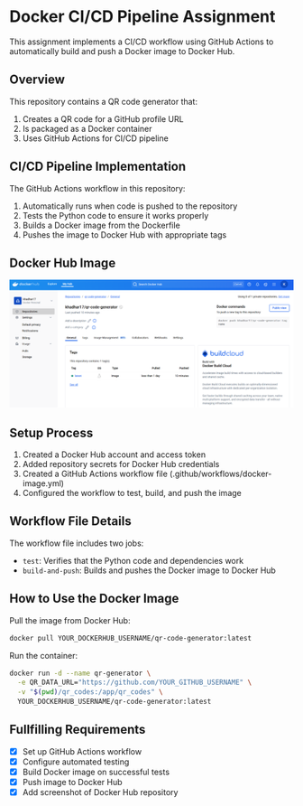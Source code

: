 # Docker CI/CD Pipeline Assignment

This assignment implements a CI/CD workflow using GitHub Actions to automatically build and push a Docker image to Docker Hub.

## Overview

This repository contains a QR code generator that:
1. Creates a QR code for a GitHub profile URL
2. Is packaged as a Docker container
3. Uses GitHub Actions for CI/CD pipeline

## CI/CD Pipeline Implementation

The GitHub Actions workflow in this repository:
1. Automatically runs when code is pushed to the repository
2. Tests the Python code to ensure it works properly 
3. Builds a Docker image from the Dockerfile
4. Pushes the image to Docker Hub with appropriate tags

## Docker Hub Image

![Docker Hub Screenshot](dockerhub_screenshot.png)

## Setup Process

1. Created a Docker Hub account and access token
2. Added repository secrets for Docker Hub credentials
3. Created a GitHub Actions workflow file (.github/workflows/docker-image.yml)
4. Configured the workflow to test, build, and push the image

## Workflow File Details

The workflow file includes two jobs:
- `test`: Verifies that the Python code and dependencies work
- `build-and-push`: Builds and pushes the Docker image to Docker Hub

## How to Use the Docker Image

Pull the image from Docker Hub:
```bash
docker pull YOUR_DOCKERHUB_USERNAME/qr-code-generator:latest
```

Run the container:
```bash
docker run -d --name qr-generator \
  -e QR_DATA_URL="https://github.com/YOUR_GITHUB_USERNAME" \
  -v "$(pwd)/qr_codes:/app/qr_codes" \
  YOUR_DOCKERHUB_USERNAME/qr-code-generator:latest
```

## Fullfilling Requirements

- [x] Set up GitHub Actions workflow
- [x] Configure automated testing
- [x] Build Docker image on successful tests
- [x] Push image to Docker Hub
- [x] Add screenshot of Docker Hub repository